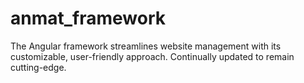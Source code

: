 # anmat_framework
The Angular framework streamlines website management with its customizable, user-friendly approach. Continually updated to remain cutting-edge.

